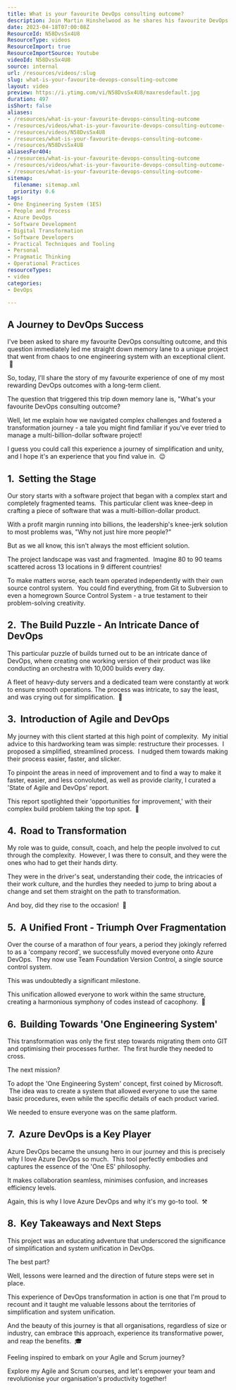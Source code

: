 ```yaml
---
title: What is your favourite DevOps consulting outcome?
description: Join Martin Hinshelwood as he shares his favourite DevOps consulting outcome, highlighting the transformative power of agile practices in diverse industries.
date: 2023-04-18T07:00:08Z
ResourceId: N58DvsSx4U8
ResourceType: videos
ResourceImport: true
ResourceImportSource: Youtube
videoId: N58DvsSx4U8
source: internal
url: /resources/videos/:slug
slug: what-is-your-favourite-devops-consulting-outcome
layout: video
preview: https://i.ytimg.com/vi/N58DvsSx4U8/maxresdefault.jpg
duration: 497
isShort: false
aliases:
- /resources/what-is-your-favourite-devops-consulting-outcome
- /resources/videos/what-is-your-favourite-devops-consulting-outcome-
- /resources/videos/N58DvsSx4U8
- /resources/what-is-your-favourite-devops-consulting-outcome-
- /resources/N58DvsSx4U8
aliasesFor404:
- /resources/what-is-your-favourite-devops-consulting-outcome
- /resources/videos/what-is-your-favourite-devops-consulting-outcome-
- /resources/what-is-your-favourite-devops-consulting-outcome-
sitemap:
  filename: sitemap.xml
  priority: 0.6
tags:
- One Engineering System (1ES)
- People and Process
- Azure DevOps
- Software Development
- Digital Transformation
- Software Developers
- Practical Techniques and Tooling
- Personal
- Pragmatic Thinking
- Operational Practices
resourceTypes:
- video
categories:
- DevOps

---
```

## A Journey to DevOps Success

I've been asked to share my favourite DevOps consulting outcome, and this question immediately led me straight down memory lane to a unique project that went from chaos to one engineering system with an exceptional client.  🎯

So, today, I'll share the story of my favourite experience of one of my most rewarding DevOps outcomes with a long-term client. 

The question that triggered this trip down memory lane is, "What's your favourite DevOps consulting outcome?

Well, let me explain how we navigated complex challenges and fostered a transformation journey - a tale you might find familiar if you've ever tried to manage a multi-billion-dollar software project! 

I guess you could call this experience a journey of simplification and unity, and I hope it's an experience that you find value in.  😉

## 1\.  Setting the Stage

Our story starts with a software project that began with a complex start and completely fragmented teams.  This particular client was knee-deep in crafting a piece of software that was a multi-billion-dollar product.

With a profit margin running into billions, the leadership's knee-jerk solution to most problems was, "Why not just hire more people?"

But as we all know, this isn't always the most efficient solution.

The project landscape was vast and fragmented.  Imagine 80 to 90 teams scattered across 13 locations in 9 different countries!

To make matters worse, each team operated independently with their own source control system.  You could find everything, from Git to Subversion to even a homegrown Source Control System - a true testament to their problem-solving creativity.

## 2\.  The Build Puzzle - An Intricate Dance of DevOps

This particular puzzle of builds turned out to be an intricate dance of DevOps, where creating one working version of their product was like conducting an orchestra with 10,000 builds every day.

A fleet of heavy-duty servers and a dedicated team were constantly at work to ensure smooth operations. The process was intricate, to say the least, and was crying out for simplification.  🔧

## 3\.  Introduction of Agile and DevOps

My journey with this client started at this high point of complexity.  My initial advice to this hardworking team was simple: restructure their processes.  I proposed a simplified, streamlined process.  I nudged them towards making their process easier, faster, and slicker.

To pinpoint the areas in need of improvement and to find a way to make it faster, easier, and less convoluted, as well as provide clarity, I curated a 'State of Agile and DevOps' report.

This report spotlighted their 'opportunities for improvement,' with their complex build problem taking the top spot.  🔄

## 4\.  Road to Transformation

My role was to guide, consult, coach, and help the people involved to cut through the complexity.  However, I was there to consult, and they were the ones who had to get their hands dirty.

They were in the driver's seat, understanding their code, the intricacies of their work culture, and the hurdles they needed to jump to bring about a change and set them straight on the path to transformation.

And boy, did they rise to the occasion!  🚀

## 5\.  A Unified Front - Triumph Over Fragmentation

Over the course of a marathon of four years, a period they jokingly referred to as a 'company record', we successfully moved everyone onto Azure DevOps.  They now use Team Foundation Version Control, a single source control system.

This was undoubtedly a significant milestone.

This unification allowed everyone to work within the same structure, creating a harmonious symphony of codes instead of cacophony.  🎯

## 6\.  Building Towards 'One Engineering System'

This transformation was only the first step towards migrating them onto GIT and optimising their processes further.  The first hurdle they needed to cross.

The next mission?

To adopt the 'One Engineering System' concept, first coined by Microsoft.  The idea was to create a system that allowed everyone to use the same basic procedures, even while the specific details of each product varied.

We needed to ensure everyone was on the same platform.

## 7\.  Azure DevOps is a Key Player

Azure DevOps became the unsung hero in our journey and this is precisely why I love Azure DevOps so much.  This tool perfectly embodies and captures the essence of the 'One ES' philosophy.

It makes collaboration seamless, minimises confusion, and increases efficiency levels.

Again, this is why I love Azure DevOps and why it's my go-to tool.  ⚒️

## 8\.  Key Takeaways and Next Steps

This project was an educating adventure that underscored the significance of simplification and system unification in DevOps.

The best part?

Well, lessons were learned and the direction of future steps were set in place.

This experience of DevOps transformation in action is one that I'm proud to recount and it taught me valuable lessons about the territories of simplification and system unification.

And the beauty of this journey is that all organisations, regardless of size or industry, can embrace this approach, experience its transformative power, and reap the benefits.  🎓

Feeling inspired to embark on your Agile and Scrum journey?

Explore my Agile and Scrum courses, and let's empower your team and revolutionise your organisation's productivity together!
